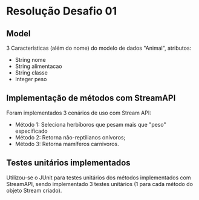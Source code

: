 # Resolução Desafio 01
## Model
3 Características (além do nome) do modelo de dados "Animal", atributos:
* String nome
* String alimentacao
* String classe
* Integer peso

## Implementação de métodos com StreamAPI
Foram implementados 3 cenários de uso com Stream API:

* Método 1: Seleciona herbíboros que pesam mais que "peso" especificado
* Método 2: Retorna não-reptilianos onívoros; 
* Método 3: Retorna mamíferos carnivoros.

## Testes unitários implementados
Utilizou-se o JUnit para testes unitários dos métodos implementados com StreamAPI,
sendo implementado 3 testes unitários (1 para cada método do objeto Stream criado).